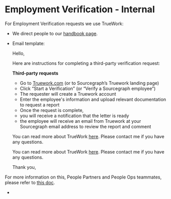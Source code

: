 # Employment Verification - Internal

For Employment Verification requests we use TrueWork:

- We direct people to our [handbook page](../process/employment_verification.md).
- Email template:

  Hello,

  Here are instructions for completing a third-party verification request:

  **Third-party requests**

  - Go to [Truework.com](https://www.truework.com/verifications/sourcegraph-employment-verification/) (or to Sourcegraph’s Truework landing page)
  - Click “Start a Verification” (or “Verify a Sourcegraph employee”)
  - The requester will create a Truework account
  - Enter the employee's information and upload relevant documentation to request a report
  - Once the request is complete,
  - you will receive a notification that the letter is ready
  - the employee will receive an email from Truework at your Sourcegraph email address to review the report and comment

  You can read more about TrueWork [here](../process/employment_verification.md). Please contact me if you have any questions.

    You can read more about TrueWork [here](../process/employment_verification.md). Please contact me if you have any questions.

  Thank you,

For more information on this, People Partners and People Ops teammates, please refer to [this doc](https://docs.google.com/document/d/1129c1iENV1VEfwFlMuHQRre3G0VPXASzdpelQc_-I_0/edit).

-
